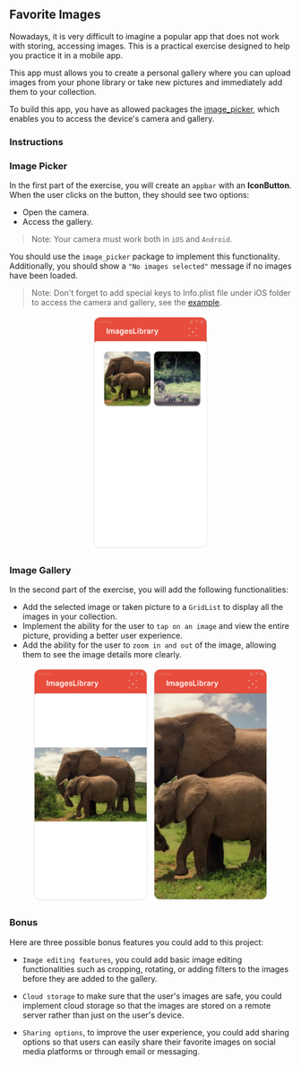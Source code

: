 ## Favorite Images

Nowadays, it is very difficult to imagine a popular app that does not work with storing, accessing images. This is a practical exercise designed to help you practice it in a mobile app.

This app must allows you to create a personal gallery where you can upload images from your phone library or take new pictures and immediately add them to your collection.

To build this app, you have as allowed packages the [image_picker](https://pub.dev/packages/image_picker), which enables you to access the device's camera and gallery.

### Instructions

### Image Picker

In the first part of the exercise, you will create an `appbar` with an **IconButton**.
When the user clicks on the button, they should see two options:

- Open the camera.
- Access the gallery.

> Note: Your camera must work both in `iOS` and `Android`.

You should use the `image_picker` package to implement this functionality. Additionally, you should show a `"No images selected"` message if no images have been loaded.

> Note: Don't forget to add special keys to Info.plist file under iOS folder to access the camera and gallery, see the [example](https://developer.apple.com/library/archive/documentation/General/Reference/InfoPlistKeyReference/Articles/AboutInformationPropertyListFiles.html).

<center>
<img src="./resources/imageLibrary.01.png?raw=true" style = "width: 210px !important; height: 420px !important;"/>
</center>

### Image Gallery

In the second part of the exercise, you will add the following functionalities:

- Add the selected image or taken picture to a `GridList` to display all the images in your collection.
- Implement the ability for the user to `tap on an image` and view the entire picture, providing a better user experience.
- Add the ability for the user to `zoom in and out` of the image, allowing them to see the image details more clearly.

<center>
<img src="./resources/imageLibrary.02.png?raw=true" style = "width: 210px !important; height: 420px !important;"/>
<img src="./resources/imageLibrary.03.png?raw=true" style = "width: 210px !important; height: 420px !important;"/>
</center>

### Bonus

Here are three possible bonus features you could add to this project:

- `Image editing features`, you could add basic image editing functionalities such as cropping, rotating, or adding filters to the images before they are added to the gallery.

- `Cloud storage` to make sure that the user's images are safe, you could implement cloud storage so that the images are stored on a remote server rather than just on the user's device.

- `Sharing options`, to improve the user experience, you could add sharing options so that users can easily share their favorite images on social media platforms or through email or messaging.

